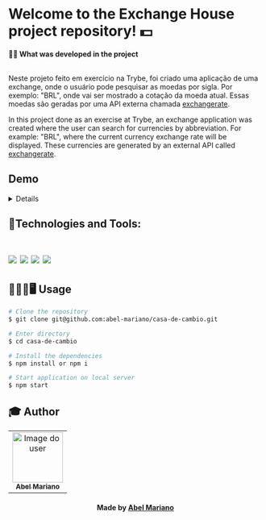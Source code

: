 # Welcome to the Exchange House project repository! 💵

<summary><strong>🧑‍💻 What was developed in the project</strong></summary><br />

Neste projeto feito em exercício na Trybe, foi criado uma aplicação de uma exchange, onde o usuário pode pesquisar as moedas por sigla. Por exemplo: "BRL", onde vai ser mostrado a cotação da moeda atual. Essas moedas são geradas por uma API externa chamada [exchangerate](https://exchangerate.host/#/).

In this project done as an exercise at Trybe, an exchange application was created where the user can search for currencies by abbreviation. For example: "BRL", where the current currency exchange rate will be displayed. These currencies are generated by an external API called [exchangerate](https://exchangerate.host/#/).

## Demo

<details>

<div align="center">
<img src="https://user-images.githubusercontent.com/120792207/235004337-0fe849f1-f2ee-4666-bc31-a7eb6610f7d4.gif" width="640px"/>
</div>

</details>

## 🚀Technologies and Tools:
<h1 align='left'>
<img src="https://img.shields.io/badge/HTML5-E34F26?style=for-the-badge&logo=html5&logoColor=white" />
<img src="https://img.shields.io/badge/CSS3-1572B6?style=for-the-badge&logo=css3&logoColor=white" />
<img src="https://img.shields.io/badge/JavaScript-F7DF1E?style=for-the-badge&logo=javascript&logoColor=black" />
<img src="https://img.shields.io/badge/vite-%23646CFF.svg?style=for-the-badge&logo=vite&logoColor=white" />
</h1>

## 👨🏻‍💻🖥 Usage

```bash
# Clone the repository
$ git clone git@github.com:abel-mariano/casa-de-cambio.git
```

```bash
# Enter directory
$ cd casa-de-cambio
```

```bash
# Install the dependencies
$ npm install or npm i
```

```bash
# Start application on local server
$ npm start
```

## :mortar_board: Author

<table align="center">
  <tr>
    <td align="center">
      <a href="https://github.com/abel-mariano">
        <img src="https://avatars.githubusercontent.com/abel-mariano" width="100px;" alt="Image do user" />
        <br />
        <sub><b>Abel Mariano</b></sub>
      </a>           
    </td>    
  </tr>
</table>

<h4 align="center">
   Made by  <a href="https://www.linkedin.com/in/abelmariano/" target="_blank"> Abel Mariano </a>
</h4>
